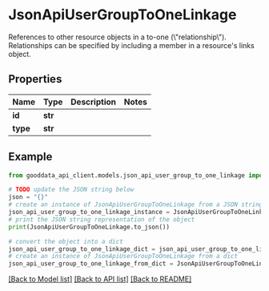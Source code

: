 # JsonApiUserGroupToOneLinkage

References to other resource objects in a to-one (\\\"relationship\\\"). Relationships can be specified by including a member in a resource's links object.

## Properties

Name | Type | Description | Notes
------------ | ------------- | ------------- | -------------
**id** | **str** |  | 
**type** | **str** |  | 

## Example

```python
from gooddata_api_client.models.json_api_user_group_to_one_linkage import JsonApiUserGroupToOneLinkage

# TODO update the JSON string below
json = "{}"
# create an instance of JsonApiUserGroupToOneLinkage from a JSON string
json_api_user_group_to_one_linkage_instance = JsonApiUserGroupToOneLinkage.from_json(json)
# print the JSON string representation of the object
print(JsonApiUserGroupToOneLinkage.to_json())

# convert the object into a dict
json_api_user_group_to_one_linkage_dict = json_api_user_group_to_one_linkage_instance.to_dict()
# create an instance of JsonApiUserGroupToOneLinkage from a dict
json_api_user_group_to_one_linkage_from_dict = JsonApiUserGroupToOneLinkage.from_dict(json_api_user_group_to_one_linkage_dict)
```
[[Back to Model list]](../README.md#documentation-for-models) [[Back to API list]](../README.md#documentation-for-api-endpoints) [[Back to README]](../README.md)


